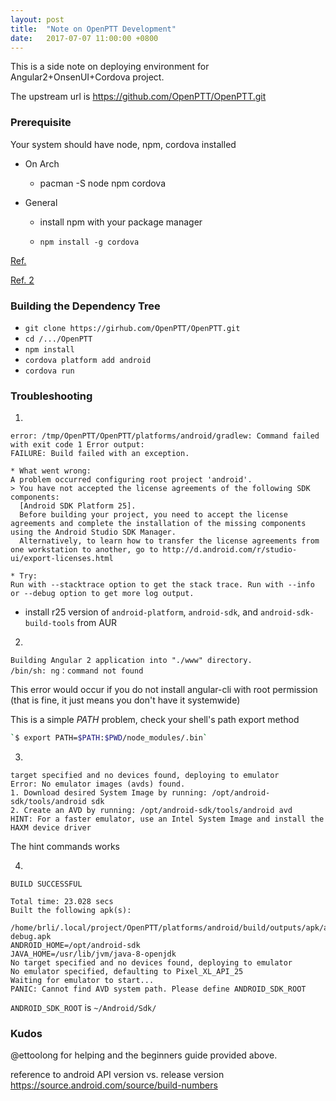 ```yaml
---
layout: post
title:  "Note on OpenPTT Development"
date:   2017-07-07 11:00:00 +0800
---
```


This is a side note on deploying environment for Angular2+OnsenUI+Cordova project.

The upstream url is https://github.com/OpenPTT/OpenPTT.git

### Prerequisite

Your system should have node, npm, cordova installed

- On Arch

    - pacman -S node npm cordova
    
- General

    - install npm with your package manager
    
    - `npm install -g cordova`
    
[Ref.](https://docs.google.com/presentation/d/1CBTBGTNshtj4UhBp-x1N8KVy8VQmuECBbXwZiBK_1p8/edit?usp=sharing)

[Ref. 2](https://github.com/OpenPTT/OpenPTT/wiki/GettingStarted-ZH-TW "GettingStarted zh_TW")

### Building the Dependency Tree

- `git clone https://girhub.com/OpenPTT/OpenPTT.git`
- `cd /.../OpenPTT`
- `npm install`
- `cordova platform add android`
- `cordova run`

### Troubleshooting

1.
```
error: /tmp/OpenPTT/OpenPTT/platforms/android/gradlew: Command failed with exit code 1 Error output:
FAILURE: Build failed with an exception.

* What went wrong:
A problem occurred configuring root project 'android'.
> You have not accepted the license agreements of the following SDK components:
  [Android SDK Platform 25].
  Before building your project, you need to accept the license agreements and complete the installation of the missing components using the Android Studio SDK Manager.
  Alternatively, to learn how to transfer the license agreements from one workstation to another, go to http://d.android.com/r/studio-ui/export-licenses.html

* Try:
Run with --stacktrace option to get the stack trace. Run with --info or --debug option to get more log output.

```

- install r25 version of `android-platform`, `android-sdk`, and `android-sdk-build-tools` from AUR

2.
```
Building Angular 2 application into "./www" directory.
/bin/sh: ng：command not found
```

This error would occur if you do not install angular-cli with root permission (that is fine, it just means you don't have it systemwide)

This is a simple _PATH_ problem, check your shell's path export method

```bash
`$ export PATH=$PATH:$PWD/node_modules/.bin`
```

3.
```
target specified and no devices found, deploying to emulator
Error: No emulator images (avds) found.
1. Download desired System Image by running: /opt/android-sdk/tools/android sdk
2. Create an AVD by running: /opt/android-sdk/tools/android avd
HINT: For a faster emulator, use an Intel System Image and install the HAXM device driver
```

The hint commands works

4.
```
BUILD SUCCESSFUL

Total time: 23.028 secs
Built the following apk(s):
        /home/brli/.local/project/OpenPTT/platforms/android/build/outputs/apk/android-debug.apk
ANDROID_HOME=/opt/android-sdk
JAVA_HOME=/usr/lib/jvm/java-8-openjdk
No target specified and no devices found, deploying to emulator
No emulator specified, defaulting to Pixel_XL_API_25
Waiting for emulator to start...
PANIC: Cannot find AVD system path. Please define ANDROID_SDK_ROOT
```

`ANDROID_SDK_ROOT` is `~/Android/Sdk/`


### Kudos

@ettoolong for helping and the beginners guide provided above.

reference to android API version vs. release version
https://source.android.com/source/build-numbers
